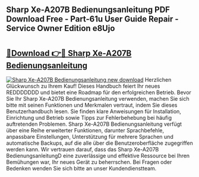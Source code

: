 ## Sharp Xe-A207B Bedienungsanleitung PDF Download Free - Part-61u User Guide Repair - Service Owner Edition e8Ujo

# <h2><a href="http://df5urc8.blite.top/?on=Sharp+Xe-A207B+Bedienungsanleitung">🔗Download 👉🔴 Sharp Xe-A207B Bedienungsanleitung</a></h2>

[![Sharp Xe-A207B Bedienungsanleitung new download](https://i.imgur.com/lujVjoI.png)](http://df5urc8.blite.top/?on=Sharp+Xe-A207B+Bedienungsanleitung)
Herzlichen Glückwunsch zu Ihrem Kauf! Dieses Handbuch feiert Ihr neues REDDDDDDD und bietet eine Roadmap für den erfolgreichen Betrieb. Bevor Sie Ihr Sharp Xe-A207B Bedienungsanleitung verwenden, machen Sie sich bitte mit seinen Funktionen und Merkmalen vertraut, indem Sie dieses Benutzerhandbuch lesen. Sie finden klare Anweisungen für Installation, Einrichtung und Betrieb sowie Tipps zur Fehlerbehebung bei häufig auftretenden Problemen. Sharp Xe-A207B Bedienungsanleitung verfügt über eine Reihe erweiterter Funktionen, darunter Sprachbefehle, anpassbare Einstellungen, Unterstützung für mehrere Sprachen und automatische Backups, auf die alle über die Benutzeroberfläche zugegriffen werden kann. Wir vertrauen darauf, dass das Sharp Xe-A207B BedienungsanleitungD eine zuverlässige und effektive Ressource bei Ihren Bemühungen war, Ihr neues Gerät zu beherrschen. Bei Fragen oder Bedenken wenden Sie sich bitte an unser Kundendienstteam.
